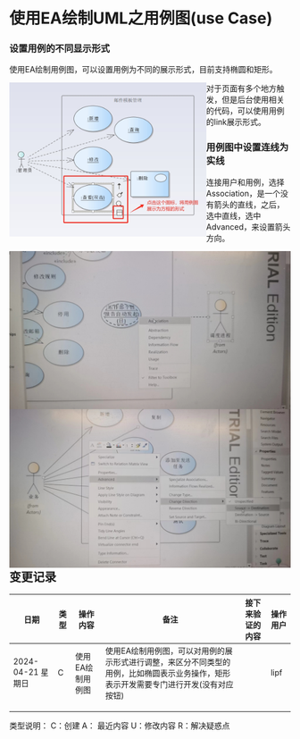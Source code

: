 # 使用EA绘制UML之用例图(use Case)



### 设置用例的不同显示形式

使用EA绘制用例图，可以设置用例为不同的展示形式，目前支持椭圆和矩形。 

<img src="./pic/01_设置用例图的用例展现形式_V20240328.png" align="left" width="70%"/>



对于页面有多个地方触发，但是后台使用相关的代码，可以使用用例的link展示形式。 



### 用例图中设置连线为实线

连接用户和用例，选择Association，是一个没有箭头的直线，之后，选中直线，选中Advanced，来设置箭头方向。 

<img src="./pic/02_使用EA绘制用例图时设置连线为实线.jpg" align="left"/>



<img src="./pic/03_设置箭头方向.jpg" align="left"/>





## 变更记录

| 日期              | 类型 | 操作内容         | 备注                                                         | 接下来验证的内容 | 操作用户 |
| ----------------- | ---- | ---------------- | ------------------------------------------------------------ | ---------------- | -------- |
| 2024-04-21 星期日 | C    | 使用EA绘制用例图 | 使用EA绘制用例图，可以对用例的展示形式进行调整，来区分不同类型的用例，比如椭圆表示业务操作，矩形表示开发需要专门进行开发(没有对应按钮) |                  | lipf     |
|                   |      |                  |                                                              |                  |          |
|                   |      |                  |                                                              |                  |          |
|                   |      |                  |                                                              |                  |          |

类型说明： C：创建    A： 最近内容    U：修改内容     R：解决疑惑点